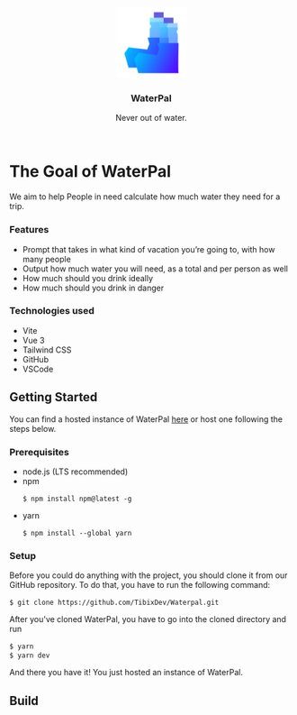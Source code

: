 <div align="center">
    <img src="./favicon.svg" width="125">
    <h3>WaterPal</h3>
    <p>Never out of water.</p>
</div>

<br>

# The Goal of WaterPal
We aim to help People in need calculate how much water they need for a trip.

### Features
- Prompt that takes in what kind of vacation you’re going to, with how many people
- Output how much water you will need, as a total and per person as well
- How much should you drink ideally
- How much should you drink in danger

### Technologies used
- Vite
- Vue 3
- Tailwind CSS
- GitHub
- VSCode

## Getting Started
You can find a hosted instance of WaterPal [here](https://WaterPal.tech) or host one following the steps below.
### Prerequisites
- node.js (LTS recommended)
- npm
    ```console
    $ npm install npm@latest -g
    ```
- yarn
    ```console
    $ npm install --global yarn
    ```
### Setup
Before you could do anything with the project, you should clone it from our GitHub repository. To do that, you have to run the following command:
```console
$ git clone https://github.com/TibixDev/Waterpal.git
```
After you've cloned WaterPal, you have to go into the cloned directory and run
```console
$ yarn
$ yarn dev
```
And there you have it! You just hosted an instance of WaterPal.

## Build

